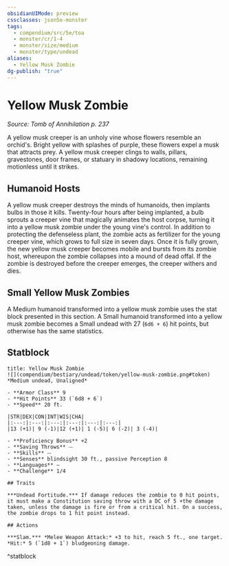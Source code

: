 ```yaml
---
obsidianUIMode: preview
cssclasses: json5e-monster
tags:
  - compendium/src/5e/toa
  - monster/cr/1-4
  - monster/size/medium
  - monster/type/undead
aliases:
  - Yellow Musk Zombie
dg-publish: "true"
---
```

# Yellow Musk Zombie
*Source: Tomb of Annihilation p. 237*  

A yellow musk creeper is an unholy vine whose flowers resemble an orchid's. Bright yellow with splashes of purple, these flowers expel a musk that attracts prey. A yellow musk creeper clings to walls, pillars, gravestones, door frames, or statuary in shadowy locations, remaining motionless until it strikes.

## Humanoid Hosts

A yellow musk creeper destroys the minds of humanoids, then implants bulbs in those it kills. Twenty-four hours after being implanted, a bulb sprouts a creeper vine that magically animates the host corpse, turning it into a yellow musk zombie under the young vine's control. In addition to protecting the defenseless plant, the zombie acts as fertilizer for the young creeper vine, which grows to full size in seven days. Once it is fully grown, the new yellow musk creeper becomes mobile and bursts from its zombie host, whereupon the zombie collapses into a mound of dead offal. If the zombie is destroyed before the creeper emerges, the creeper withers and dies.

## Small Yellow Musk Zombies

A Medium humanoid transformed into a yellow musk zombie uses the stat block presented in this section. A Small humanoid transformed into a yellow musk zombie becomes a Small undead with 27 (`6d6 + 6`) hit points, but otherwise has the same statistics.

## Statblock

```ad-statblock
title: Yellow Musk Zombie
![](compendium/bestiary/undead/token/yellow-musk-zombie.png#token)
*Medium undead, Unaligned*

- **Armor Class** 9 
- **Hit Points** 33 (`6d8 + 6`)
- **Speed** 20 ft.

|STR|DEX|CON|INT|WIS|CHA|
|:---:|:---:|:---:|:---:|:---:|:---:|
|13 (+1)| 9 (-1)|12 (+1)| 1 (-5)| 6 (-2)| 3 (-4)|

- **Proficiency Bonus** +2
- **Saving Throws** ⏤
- **Skills** ⏤
- **Senses** blindsight 30 ft., passive Perception 8
- **Languages** —
- **Challenge** 1/4

## Traits

***Undead Fortitude.*** If damage reduces the zombie to 0 hit points, it must make a Constitution saving throw with a DC of 5 +the damage taken, unless the damage is fire or from a critical hit. On a success, the zombie drops to 1 hit point instead.

## Actions

***Slam.*** *Melee Weapon Attack:* +3 to hit, reach 5 ft., one target. *Hit:* 5 (`1d8 + 1`) bludgeoning damage.
```
^statblock